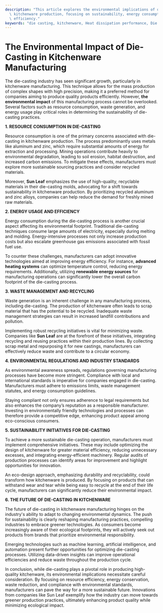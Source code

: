 ```yaml
---
description: "This article explores the environmental implications of die-casting processes in\
  \ kitchenware production, focusing on sustainability, energy consumption, and material\
  \ efficiency."
keywords: "die casting, kitchenware, Heat dissipation performance, Die casting process"
---
```

# The Environmental Impact of Die-Casting in Kitchenware Manufacturing

The die-casting industry has seen significant growth, particularly in kitchenware manufacturing. This technique allows for the mass production of complex shapes with high precision, making it a preferred method for companies aiming to produce quality products efficiently. However, **the environmental impact** of this manufacturing process cannot be overlooked. Several factors such as resource consumption, waste generation, and energy usage play critical roles in determining the sustainability of die-casting practices.

**1. RESOURCE CONSUMPTION IN DIE-CASTING**

Resource consumption is one of the primary concerns associated with die-casting in kitchenware production. The process predominantly uses metals like aluminum and zinc, which require substantial amounts of energy for extraction and processing. Mining operations contribute heavily to environmental degradation, leading to soil erosion, habitat destruction, and increased carbon emissions. To mitigate these effects, manufacturers must explore more sustainable sourcing practices and consider recycled materials.

Moreover, **Sun Leaf** emphasizes the use of high-quality, recyclable materials in their die-casting molds, advocating for a shift towards sustainability in kitchenware production. By prioritizing recycled aluminum and zinc alloys, companies can help reduce the demand for freshly mined raw materials. 

**2. ENERGY USAGE AND EFFICIENCY**

Energy consumption during the die-casting process is another crucial aspect affecting its environmental footprint. Traditional die-casting techniques consume large amounts of electricity, especially during melting and molding. Energy-intensive processes not only increase production costs but also escalate greenhouse gas emissions associated with fossil fuel use. 

To counter these challenges, manufacturers can adopt innovative technologies aimed at improving energy efficiency. For instance, **advanced heating systems** can optimize temperature control, reducing energy requirements. Additionally, utilizing **renewable energy sources** for manufacturing operations can significantly lower the overall carbon footprint of the die-casting process.

**3. WASTE MANAGEMENT AND RECYCLING**

Waste generation is an inherent challenge in any manufacturing process, including die-casting. The production of kitchenware often leads to scrap material that has the potential to be recycled. Inadequate waste management strategies can result in increased landfill contributions and pollution.

Implementing robust recycling initiatives is vital for minimizing waste. Companies like **Sun Leaf** are at the forefront of these initiatives, integrating recycling and reusing practices within their production lines. By collecting scrap metal and repurposing it for new castings, manufacturers can effectively reduce waste and contribute to a circular economy.

**4. ENVIRONMENTAL REGULATIONS AND INDUSTRY STANDARDS**

As environmental awareness spreads, regulations governing manufacturing processes have become more stringent. Compliance with local and international standards is imperative for companies engaged in die-casting. Manufacturers must adhere to emissions limits, waste management statutes, and energy consumption guidelines.

Staying compliant not only ensures adherence to legal requirements but also enhances the company’s reputation as a responsible manufacturer. Investing in environmentally friendly technologies and processes can therefore provide a competitive edge, enhancing product appeal among eco-conscious consumers.

**5. SUSTAINABILITY INITIATIVES FOR DIE-CASTING**

To achieve a more sustainable die-casting operation, manufacturers must implement comprehensive initiatives. These may include optimizing the design of kitchenware for greater material efficiency, reducing unnecessary excesses, and integrating energy-efficient machinery. Regular audits of production processes can identify areas for improvement and highlight opportunities for innovation.

An eco-design approach, emphasizing durability and recyclability, could transform how kitchenware is produced. By focusing on products that can withstand wear and tear while being easy to recycle at the end of their life cycle, manufacturers can significantly reduce their environmental impact.

**6. THE FUTURE OF DIE-CASTING IN KITCHENWARE**

The future of die-casting in kitchenware manufacturing hinges on the industry's ability to adapt to changing environmental dynamics. The push for sustainability is clearly reshaping manufacturing practices, compelling industries to embrace greener technologies. As consumers become increasingly aware of their ecological footprints, they will actively seek out products from brands that prioritize environmental responsibility. 

Emerging technologies such as machine learning, artificial intelligence, and automation present further opportunities for optimizing die-casting processes. Utilizing data-driven insights can improve operational efficiencies and reduce waste throughout the production cycle.

In conclusion, while die-casting plays a pivotal role in producing high-quality kitchenware, its environmental implications necessitate careful consideration. By focusing on resource efficiency, energy conservation, waste reduction, and compliance with environmental standards, manufacturers can pave the way for a more sustainable future. Innovations from companies like Sun Leaf exemplify how the industry can move towards greener production practices, ultimately enhancing product quality while minimizing ecological impact.
